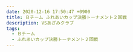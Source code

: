 ```yaml
---
date: 2020-12-16 17:50:47 +0900
title: Ｂチーム ふれあいカップ決勝トーナメント２回戦
description: VSあざみクラブ
tags:
  - Ｂチーム
  - ふれあいカップ決勝トーナメント２回戦
---
```

